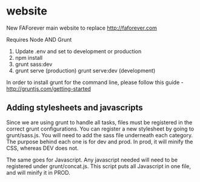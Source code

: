 # website
New FAForever main website to replace http://faforever.com

Requires Node AND Grunt

1. Update .env and set to development or production
2. npm install
3. grunt sass:dev
4. grunt serve (production) grunt serve:dev (development)

In order to install grunt for the command line, please follow this guide - http://gruntjs.com/getting-started

## Adding stylesheets and javascripts
Since we are using grunt to handle all tasks, files must be registered in the correct grunt configurations. 
You can register a new stylesheet by going to grunt/sass.js. You will need to add the sass file underneath each category. 
The purpose behind each one is for dev and prod. In prod, it will minify the CSS, whereas DEV does not.

The same goes for Javascript. Any javascript needed will need to be registered under grunt/concat.js. This script 
puts all Javascript in one file, and will minify it in PROD. 